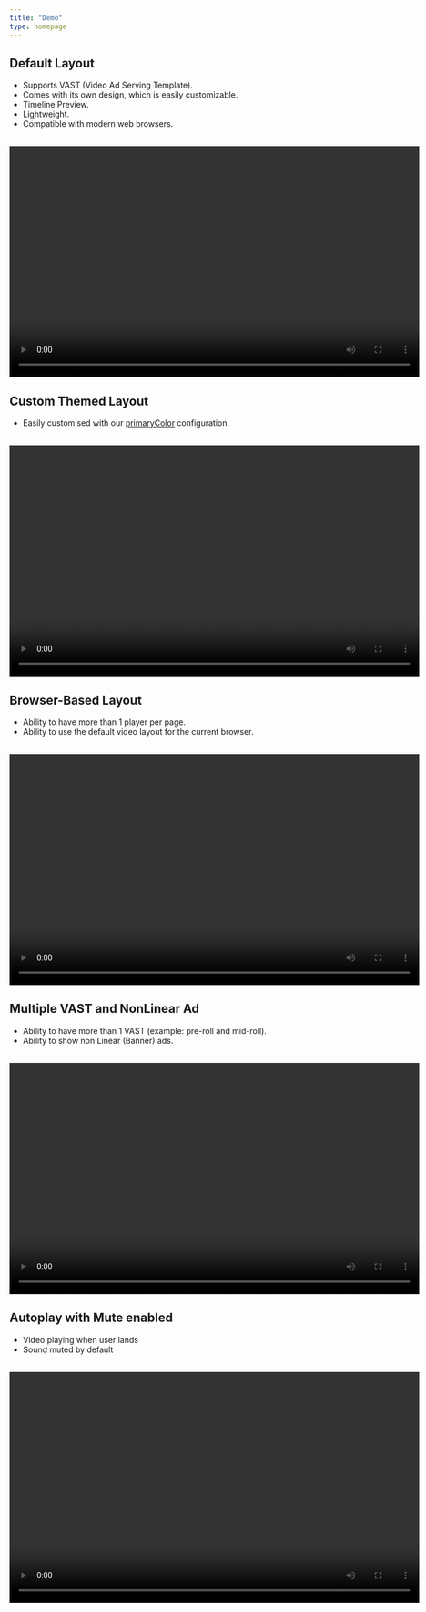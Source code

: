 ```yaml
---
title: "Demo"
type: homepage
---
```

## Default Layout

* Supports VAST (Video Ad Serving Template).
* Comes with its own design, which is easily customizable.
* Timeline Preview.
* Lightweight.
* Compatible with modern web browsers.
<br/><br/>

<video id='my-video' controls style="width:720px;height:405px;">
    <source src='video.mp4' type='video/mp4' title="720p" />
    <source src='video360.mp4' type='video/mp4' title="360p" />
</video>

## Custom Themed Layout
* Easily customised with our [primaryColor](../configuration#primaryColor) configuration.
<br/><br/>

<video id='colour-video' controls style="width:720px;height:405px;">
    <source src='video.mp4' type='video/mp4' title="720p" />
    <source src='video360.mp4' type='video/mp4' title="360p" />
</video>

## Browser-Based Layout

* Ability to have more than 1 player per page.
* Ability to use the default video layout for the current browser.
<br/><br/>

<video id='default-video' controls style="width:720px;height:405px;">
    <source src='video.mp4' type='video/mp4' title="720p" />
    <source src='video360.mp4' type='video/mp4' title="360p" />
</video>

## Multiple VAST and NonLinear Ad

* Ability to have more than 1 VAST (example: pre-roll and mid-roll).
* Ability to show non Linear (Banner) ads.
<br/><br/>

<video id='vast-video' controls style="width:720px;height:405px;">
    <source src='video.mp4' type='video/mp4' title="720p" />
    <source src='video360.mp4' type='video/mp4' title="360p" />
</video>

## Autoplay with Mute enabled

* Video playing when user lands
* Sound muted by default
<br/><br/>

<video id='autoplay-video' controls style="width:720px;height:405px;">
    <source src='video.mp4' type='video/mp4' title="720p" />
    <source src='video360.mp4' type='video/mp4' title="360p" />
</video>

<link rel="stylesheet" href="http://cdn.fluidplayer.com/v2/current/fluidplayer.min.css" type="text/css"/>
<script src="http://cdn.fluidplayer.com/v2/current/fluidplayer.min.js"></script>
<script src="fp_generator.js"></script>